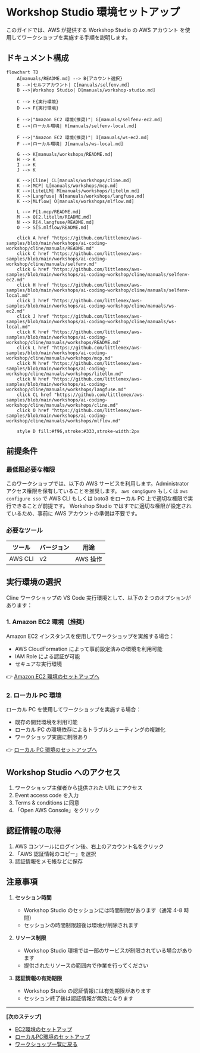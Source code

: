 # Workshop Studio 環境セットアップ

このガイドでは、AWS が提供する Workshop Studio の AWS アカウント を使用してワークショップを実施する手順を説明します。

## ドキュメント構成

```mermaid
flowchart TD
    A[manuals/README.md] --> B{アカウント選択}
    B -->|セルフアカウント| C[manuals/selfenv.md]
    B -->|Workshop Studio| D[manuals/workshop-studio.md]
    
    C --> E{実行環境}
    D --> F{実行環境}
    
    E -->|"Amazon EC2 環境(推奨)"| G[manuals/selfenv-ec2.md]
    E -->|ローカル環境| H[manuals/selfenv-local.md]
    
    F -->|"Amazon EC2 環境(推奨)"| I[manuals/ws-ec2.md]
    F -->|ローカル環境| J[manuals/ws-local.md]
    
    G --> K[manuals/workshops/README.md]
    H --> K
    I --> K
    J --> K
    
    K -->|Cline| CL[manuals/workshops/cline.md]
    K -->|MCP| L[manuals/workshops/mcp.md]
    K -->|LiteLLM| M[manuals/workshops/litellm.md]
    K -->|Langfuse| N[manuals/workshops/langfuse.md]
    K -->|MLflow| O[manuals/workshops/mlflow.md]
    
    L --> P[1.mcp/README.md]
    M --> Q[2.litellm/README.md]
    N --> R[4.langfuse/README.md]
    O --> S[5.mlflow/README.md]

    click A href "https://github.com/littlemex/aws-samples/blob/main/workshops/ai-coding-workshop/cline/manuals/README.md"
    click C href "https://github.com/littlemex/aws-samples/blob/main/workshops/ai-coding-workshop/cline/manuals/selfenv.md"
    click G href "https://github.com/littlemex/aws-samples/blob/main/workshops/ai-coding-workshop/cline/manuals/selfenv-ec2.md"
    click H href "https://github.com/littlemex/aws-samples/blob/main/workshops/ai-coding-workshop/cline/manuals/selfenv-local.md"
    click I href "https://github.com/littlemex/aws-samples/blob/main/workshops/ai-coding-workshop/cline/manuals/ws-ec2.md"
    click J href "https://github.com/littlemex/aws-samples/blob/main/workshops/ai-coding-workshop/cline/manuals/ws-local.md"
    click K href "https://github.com/littlemex/aws-samples/blob/main/workshops/ai-coding-workshop/cline/manuals/workshops/README.md"
    click L href "https://github.com/littlemex/aws-samples/blob/main/workshops/ai-coding-workshop/cline/manuals/workshops/mcp.md"
    click M href "https://github.com/littlemex/aws-samples/blob/main/workshops/ai-coding-workshop/cline/manuals/workshops/litellm.md"
    click N href "https://github.com/littlemex/aws-samples/blob/main/workshops/ai-coding-workshop/cline/manuals/workshops/langfuse.md"
    click CL href "https://github.com/littlemex/aws-samples/blob/main/workshops/ai-coding-workshop/cline/manuals/workshops/cline.md"
    click O href "https://github.com/littlemex/aws-samples/blob/main/workshops/ai-coding-workshop/cline/manuals/workshops/mlflow.md"

    style D fill:#f96,stroke:#333,stroke-width:2px
```

## 前提条件

### 最低限必要な権限

このワークショップでは、以下の AWS サービスを利用します。Administrator アクセス権限を保有していることを推奨します。
`aws congigure` もしくは `aws configure sso` で AWS CLI もしくは boto3 をローカル PC 上で適切な権限で実行できることが前提です。
Workshop Studio ではすでに適切な権限が設定されているため、事前に AWS アカウントの準備は不要です。

### 必要なツール

| ツール | バージョン | 用途 |
|--------|-----------|------|
| AWS CLI | v2 | AWS 操作 |

## 実行環境の選択

Cline ワークショップの VS Code 実行環境として、以下の 2 つのオプションがあります：

### 1. Amazon EC2 環境（推奨）

Amazon EC2 インスタンスを使用してワークショップを実施する場合：

- AWS CloudFormation によって事前設定済みの環境を利用可能
- IAM Role による認証が可能
- セキュアな実行環境

👉 [Amazon EC2 環境のセットアップへ](./ws-ec2.md)

### 2. ローカル PC 環境

ローカル PC を使用してワークショップを実施する場合：

- 既存の開発環境を利用可能
- ローカル PC の環境依存によるトラブルシューティングの複雑化
- ワークショップ実施に制限あり

👉 [ローカル PC 環境のセットアップへ](./ws-local.md)

## Workshop Studio へのアクセス

1. ワークショップ主催者から提供された URL にアクセス
2. Event access code を入力
3. Terms & conditions に同意
4. 「Open AWS Console」をクリック

## 認証情報の取得

1. AWS コンソールにログイン後、右上のアカウント名をクリック
2. 「AWS 認証情報のコピー」を選択
3. 認証情報をメモ帳などに保存

## 注意事項

1. **セッション時間**
   - Workshop Studio のセッションには時間制限があります（通常 4-8 時間）
   - セッションの時間制限超後は環境が削除されます

2. **リソース制限**
   - Workshop Studio 環境では一部のサービスが制限されている場合があります
   - 提供されたリソースの範囲内で作業を行ってください

3. **認証情報の有効期限**
   - Workshop Studio の認証情報には有効期限があります
   - セッション終了後は認証情報が無効になります

---

**[次のステップ]**
- [EC2環境のセットアップ](./ws-ec2.md)
- [ローカルPC環境のセットアップ](./ws-local.md)
- [ワークショップ一覧に戻る](./README.md)
